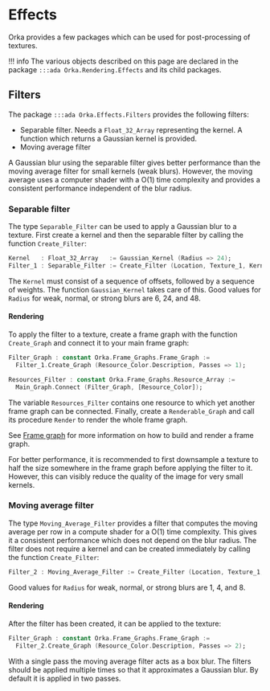 # Effects

Orka provides a few packages which can be used for post-processing of textures.

!!! info
    The various objects described on this page are declared in
    the package `:::ada Orka.Rendering.Effects` and its child packages.

## Filters

The package `:::ada Orka.Effects.Filters` provides the following filters:

- Separable filter. Needs a `Float_32_Array` representing the kernel.
  A function which returns a Gaussian kernel is provided.
- Moving average filter

A Gaussian blur using the separable filter gives better performance
than the moving average filter for small kernels (weak blurs).
However, the moving average uses a computer shader with a O(1)
time complexity and provides a consistent performance independent of the
blur radius.

### Separable filter

The type `Separable_Filter` can be used to apply a Gaussian blur to a texture.
First create a kernel and then the separable filter by calling the function `Create_Filter`:

```ada
Kernel   : Float_32_Array   := Gaussian_Kernel (Radius => 24);
Filter_1 : Separable_Filter := Create_Filter (Location, Texture_1, Kernel);
```

The `Kernel` must consist of a sequence of offsets, followed by a
sequence of weights. The function `Gaussian_Kernel` takes care of this.
Good values for `Radius` for weak, normal, or strong blurs are 6, 24, and 48.

#### Rendering

To apply the filter to a texture, create a frame graph with the function `Create_Graph`
and connect it to your main frame graph:

```ada
Filter_Graph : constant Orka.Frame_Graphs.Frame_Graph :=
  Filter_1.Create_Graph (Resource_Color.Description, Passes => 1);

Resources_Filter : constant Orka.Frame_Graphs.Resource_Array :=
  Main_Graph.Connect (Filter_Graph, [Resource_Color]);
```

The variable `Resources_Filter` contains one resource to which yet another frame graph can be connected.
Finally, create a `Renderable_Graph` and call its procedure `Render` to render the whole frame graph.

See [Frame graph](/rendering/frame-graph/) for more information on how to
build and render a frame graph.

For better performance, it is recommended to first downsample a
texture to half the size somewhere in the frame graph before applying the
filter to it.
However, this can visibly reduce the quality of the image for very small kernels.

### Moving average filter

The type `Moving_Average_Filter` provides a filter that computes the moving
average per row in a compute shader for a O(1) time complexity.
This gives it a consistent performance which does not depend on the blur radius.
The filter does not require a kernel and can be created immediately by
calling the function `Create_Filter`:

```ada
Filter_2 : Moving_Average_Filter := Create_Filter (Location, Texture_1, Radius => 4);
```

Good values for `Radius` for weak, normal, or strong blurs are 1, 4, and 8.

#### Rendering

After the filter has been created, it can be applied to the texture:

```ada
Filter_Graph : constant Orka.Frame_Graphs.Frame_Graph :=
  Filter_2.Create_Graph (Resource_Color.Description, Passes => 2);
```

With a single pass the moving average filter acts as a box blur.
The filters should be applied multiple times so that it approximates a Gaussian blur.
By default it is applied in two passes.
